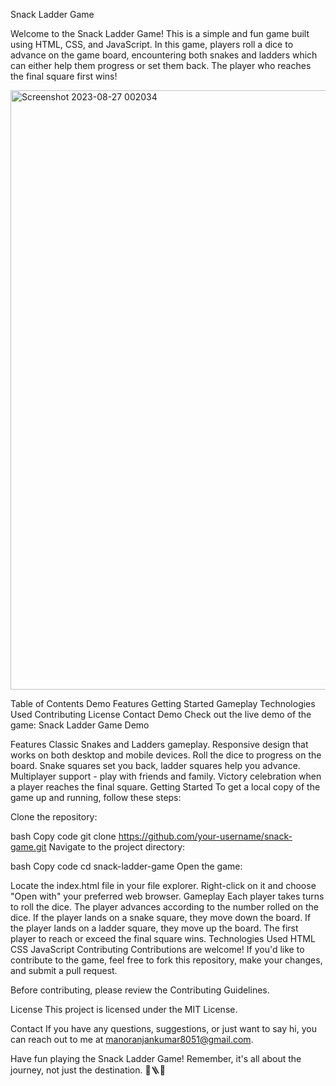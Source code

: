 Snack Ladder Game

Welcome to the Snack Ladder Game! This is a simple and fun game built using HTML, CSS, and JavaScript. In this game, players roll a dice to advance on the game board, encountering both snakes and ladders which can either help them progress or set them back. The player who reaches the final square first wins!

<img width="959" alt="Screenshot 2023-08-27 002034" src="https://github.com/Manoranjan111/Snack-Game/assets/95931051/d0074c58-c5ea-4ceb-8f70-e8e8b7065097">

Table of Contents
Demo
Features
Getting Started
Gameplay
Technologies Used
Contributing
License
Contact
Demo
Check out the live demo of the game: Snack Ladder Game Demo

Features
Classic Snakes and Ladders gameplay.
Responsive design that works on both desktop and mobile devices.
Roll the dice to progress on the board.
Snake squares set you back, ladder squares help you advance.
Multiplayer support - play with friends and family.
Victory celebration when a player reaches the final square.
Getting Started
To get a local copy of the game up and running, follow these steps:

Clone the repository:

bash
Copy code
git clone https://github.com/your-username/snack-game.git
Navigate to the project directory:

bash
Copy code
cd snack-ladder-game
Open the game:

Locate the index.html file in your file explorer.
Right-click on it and choose "Open with" your preferred web browser.
Gameplay
Each player takes turns to roll the dice.
The player advances according to the number rolled on the dice.
If the player lands on a snake square, they move down the board.
If the player lands on a ladder square, they move up the board.
The first player to reach or exceed the final square wins.
Technologies Used
HTML
CSS
JavaScript
Contributing
Contributions are welcome! If you'd like to contribute to the game, feel free to fork this repository, make your changes, and submit a pull request.

Before contributing, please review the Contributing Guidelines.

License
This project is licensed under the MIT License.

Contact
If you have any questions, suggestions, or just want to say hi, you can reach out to me at manoranjankumar8051@gmail.com.

Have fun playing the Snack Ladder Game! Remember, it's all about the journey, not just the destination. 🐍🪜🎲
